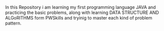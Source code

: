 In this Repository i am learning my first programming language JAVA and practicing the basic problems, along with learning DATA STRUCTURE AND ALGoRITHMS form PWSkills and tryinig to master each kind of problem pattern.
